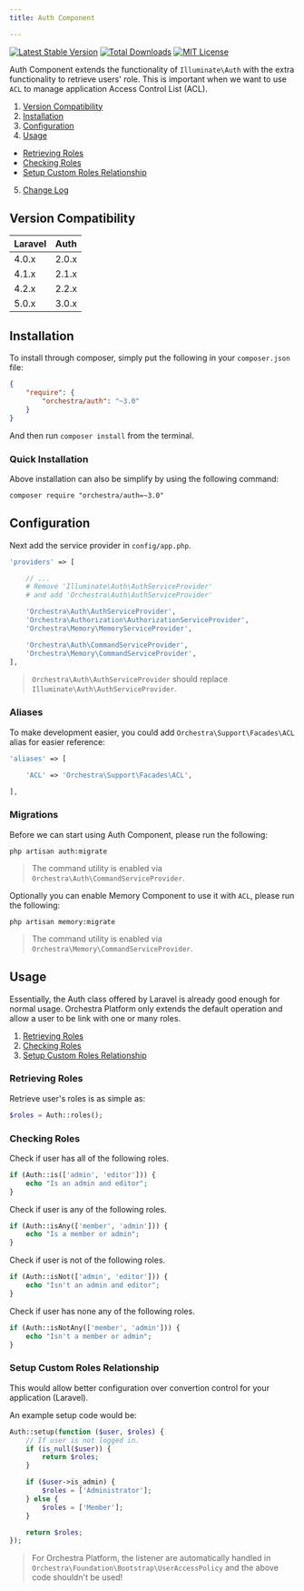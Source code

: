 ```yaml
---
title: Auth Component

---
```


[![Latest Stable Version](https://img.shields.io/github/release/orchestral/auth.svg?style=flat)](https://github.com/orchestral/auth/releases)
[![Total Downloads](https://img.shields.io/packagist/dt/orchestra/auth.svg?style=flat)](https://packagist.org/packages/orchestra/auth)
[![MIT License](https://img.shields.io/packagist/l/orchestra/auth.svg?style=flat)](https://github.com/orchestral/auth)

Auth Component extends the functionality of `Illuminate\Auth` with the extra functionality to retrieve users' role. This is important when we want to use `ACL` to manage application Access Control List (ACL).

1. [Version Compatibility](#compatibility)
2. [Installation](#installation)
3. [Configuration](#configuration)
4. [Usage]({doc-url}/components/auth/usage)
  - [Retrieving Roles](#retrieving-roles)
  - [Checking Roles](#checking-roles)
  - [Setup Custom Roles Relationship](#setup-custom-roles)
5. [Change Log]({doc-url}/components/auth/changes#v3-0)

<a name="Compatibility"></a>
## Version Compatibility

Laravel    | Auth
:----------|:----------
 4.0.x     | 2.0.x
 4.1.x     | 2.1.x
 4.2.x     | 2.2.x
 5.0.x     | 3.0.x

<a name="installation"></a>
## Installation

To install through composer, simply put the following in your `composer.json` file:

```json
{
	"require": {
		"orchestra/auth": "~3.0"
	}
}
```

And then run `composer install` from the terminal.

<a name="quick-installation"></a>
### Quick Installation

Above installation can also be simplify by using the following command:

    composer require "orchestra/auth=~3.0"

<a name="configuration"></a>
## Configuration

Next add the service provider in `config/app.php`.

```php
'providers' => [

	// ...
	# Remove 'Illuminate\Auth\AuthServiceProvider'
	# and add 'Orchestra\Auth\AuthServiceProvider'

	'Orchestra\Auth\AuthServiceProvider',
	'Orchestra\Authorization\AuthorizationServiceProvider',
	'Orchestra\Memory\MemoryServiceProvider',

	'Orchestra\Auth\CommandServiceProvider',
	'Orchestra\Memory\CommandServiceProvider',
],
```

> `Orchestra\Auth\AuthServiceProvider` should replace `Illuminate\Auth\AuthServiceProvider`.

### Aliases

To make development easier, you could add `Orchestra\Support\Facades\ACL` alias for easier reference:

```php
'aliases' => [

	'ACL' => 'Orchestra\Support\Facades\ACL',

],
```

### Migrations

Before we can start using Auth Component, please run the following:

    php artisan auth:migrate

> The command utility is enabled via `Orchestra\Auth\CommandServiceProvider`.

Optionally you can enable Memory Component to use it with `ACL`, please run the following:

    php artisan memory:migrate

> The command utility is enabled via `Orchestra\Memory\CommandServiceProvider`.

<a name="usage"></a>
## Usage

Essentially, the Auth class offered by Laravel is already good enough for normal usage. Orchestra Platform only extends the default operation and allow a user to be link with one or many roles.

1. [Retrieving Roles](#retrieving-roles)
2. [Checking Roles](#checking-roles)
3. [Setup Custom Roles Relationship](#setup-custom-roles)

<a name="retrieving-roles"></a>
### Retrieving Roles

Retrieve user's roles is as simple as:

```php
$roles = Auth::roles();
```

<a name="checking-roles"></a>
### Checking Roles

Check if user has all of the following roles.

```php
if (Auth::is(['admin', 'editor'])) {
	echo "Is an admin and editor";
}
```

Check if user is any of the following roles.

```php
if (Auth::isAny(['member', 'admin'])) {
    echo "Is a member or admin";
}
```

Check if user is not of the following roles.

```php
if (Auth::isNot(['admin', 'editor'])) {
    echo "Isn't an admin and editor";
}
```

Check if user has none any of the following roles.

```php
if (Auth::isNotAny(['member', 'admin'])) {
    echo "Isn't a member or admin";
}
```

<a name="setup-custom-roles"></a>
### Setup Custom Roles Relationship

This would allow better configuration over convertion control for your application (Laravel).

An example setup code would be:

```php
Auth::setup(function ($user, $roles) {
    // If user is not logged in.
    if (is_null($user)) {
	    return $roles;
    }

    if ($user->is_admin) {
    	$roles = ['Administrator'];
    } else {
    	$roles = ['Member'];
    }

    return $roles;
});
```

> For Orchestra Platform, the listener are automatically handled in `Orchestra\Foundation\Bootstrap\UserAccessPolicy` and the above code shouldn't be used!
